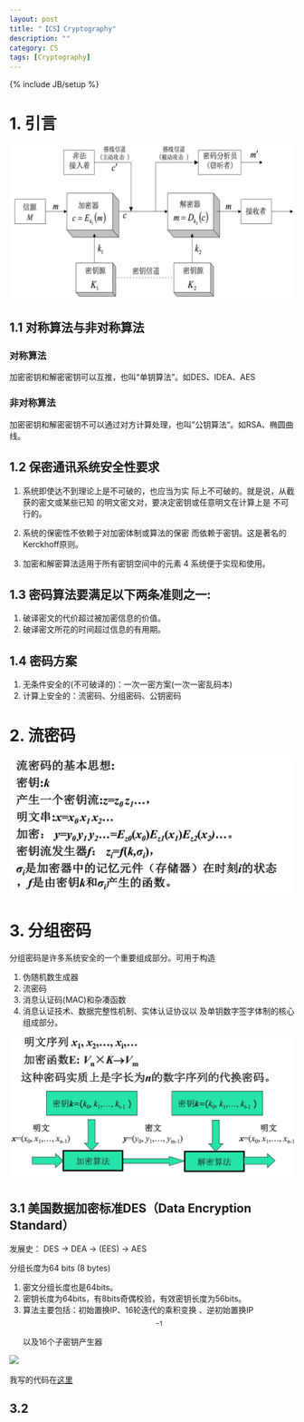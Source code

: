 ```yaml
---
layout: post
title: "【CS】Cryptography"
description: ""
category: CS
tags: [Cryptography]
---
```

{% include JB/setup %}

# 1. 引言
![](/assets/images/2017-02-02-保密通信示意图.jpg)


## 1.1 对称算法与非对称算法

### 对称算法 

加密密钥和解密密钥可以互推，也叫“单钥算法”。如DES、IDEA、AES

### 非对称算法

加密密钥和解密密钥不可以通过对方计算处理，也叫”公钥算法“。如RSA、椭圆曲线。

## 1.2 保密通讯系统安全性要求

1. 系统即使达不到理论上是不可破的，也应当为实 际上不可破的。就是说，从截获的密文或某些已知 的明文密文对，要决定密钥或任意明文在计算上是 不可行的。

1. 系统的保密性不依赖于对加密体制或算法的保密 而依赖于密钥。这是著名的Kerckhoff原则。

1. 加密和解密算法适用于所有密钥空间中的元素 4 系统便于实现和使用。

## 1.3 密码算法要满足以下两条准则之一:
1. 破译密文的代价超过被加密信息的价值。 
1. 破译密文所花的时间超过信息的有用期。 

## 1.4 密码方案
1. 无条件安全的(不可破译的)：一次一密方案(一次一密乱码本) 
1. 计算上安全的：流密码、分组密码、公钥密码

# 2. 流密码
![](/assets/images/2017-02-02-流密码.jpg)

# 3. 分组密码

分组密码是许多系统安全的一个重要组成部分。可用于构造

1. 伪随机数生成器
1. 流密码
1. 消息认证码(MAC)和杂凑函数
1. 消息认证技术、数据完整性机制、实体认证协议以 及单钥数字签字体制的核心组成部分。

![](/assets/images/2017-02-02-分组密码.jpg)

## 3.1 美国数据加密标准DES（Data Encryption Standard）

发展史： DES -> DEA -> (EES) -> AES

分组长度为64 bits (8 bytes)

1. 密文分组长度也是64bits。
1. 密钥长度为64bits，有8bits奇偶校验，有效密钥长度为56bits。
1. 算法主要包括：初始置换IP、16轮迭代的乘积变换 、逆初始置换IP$$^{-1}$$以及16个子密钥产生器

![](/assets/images/2017-02-02-DES.jpg)

我写的代码在[这里](https://github.com/zhangchuheng123/Python_Practice/tree/master/DES)

## 3.2 